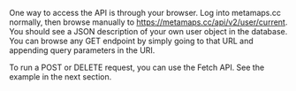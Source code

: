 One way to access the API is through your browser. Log into metamaps.cc normally, then browse manually to https://metamaps.cc/api/v2/user/current. You should see a JSON description of your own user object in the database. You can browse any GET endpoint by simply going to that URL and appending query parameters in the URI.

To run a POST or DELETE request, you can use the Fetch API. See the example in the next section.
